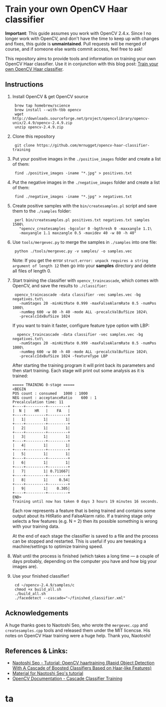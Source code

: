 # Train your own OpenCV Haar classifier

**Important**: This guide assumes you work with OpenCV 2.4.x. Since I no longer work with OpenCV, and don't have the time to keep up with changes and fixes, this guide is **unmaintained**. Pull requests will be merged of course, and if someone else wants commit access, feel free to ask!

This repository aims to provide tools and information on training your own
OpenCV Haar classifier.  Use it in conjunction with this blog post: [Train your own OpenCV Haar
classifier](http://coding-robin.de/2013/07/22/train-your-own-opencv-haar-classifier.html).



## Instructions

1. Install OpenCV & get OpenCV source

        brew tap homebrew/science
        brew install --with-tbb opencv
        wget http://downloads.sourceforge.net/project/opencvlibrary/opencv-unix/2.4.9/opencv-2.4.9.zip
        unzip opencv-2.4.9.zip

2. Clone this repository

        git clone https://github.com/mrnugget/opencv-haar-classifier-training

3. Put your positive images in the `./positive_images` folder and create a list
of them:

        find ./positive_images -iname "*.jpg" > positives.txt

4. Put the negative images in the `./negative_images` folder and create a list of them:

        find ./negative_images -iname "*.jpg" > negatives.txt

5. Create positive samples with the `bin/createsamples.pl` script and save them
to the `./samples` folder:

        perl bin/createsamples.pl positives.txt negatives.txt samples 1500\
          "opencv_createsamples -bgcolor 0 -bgthresh 0 -maxxangle 1.1\
          -maxyangle 1.1 maxzangle 0.5 -maxidev 40 -w 80 -h 40"

6. Use `tools/mergevec.py` to merge the samples in `./samples` into one file:

        python ./tools/mergevec.py -v samples/ -o samples.vec

   Note: If you get the error `struct.error: unpack requires a string argument of length 12`
   then go into your **samples** directory and delete all files of length 0.

7. Start training the classifier with `opencv_traincascade`, which comes with
OpenCV, and save the results to `./classifier`:

        opencv_traincascade -data classifier -vec samples.vec -bg negatives.txt\
          -numStages 20 -minHitRate 0.999 -maxFalseAlarmRate 0.5 -numPos 1000\
          -numNeg 600 -w 80 -h 40 -mode ALL -precalcValBufSize 1024\
          -precalcIdxBufSize 1024
          
    If you want to train it faster, configure feature type option with LBP:

         opencv_traincascade -data classifier -vec samples.vec -bg negatives.txt\
          -numStages 20 -minHitRate 0.999 -maxFalseAlarmRate 0.5 -numPos 1000\
          -numNeg 600 -w 80 -h 40 -mode ALL -precalcValBufSize 1024\
          -precalcIdxBufSize 1024 -featureType LBP

    After starting the training program it will print back its parameters and then start training. Each stage will print out some analysis as it is trained:

      ```
      ===== TRAINING 0-stage =====
      <BEGIN
      POS count : consumed   1000 : 1000
      NEG count : acceptanceRatio    600 : 1
      Precalculation time: 11
      +----+---------+---------+
      |  N |    HR   |    FA   |
      +----+---------+---------+
      |   1|        1|        1|
      +----+---------+---------+
      |   2|        1|        1|
      +----+---------+---------+
      |   3|        1|        1|
      +----+---------+---------+
      |   4|        1|        1|
      +----+---------+---------+
      |   5|        1|        1|
      +----+---------+---------+
      |   6|        1|        1|
      +----+---------+---------+
      |   7|        1| 0.711667|
      +----+---------+---------+
      |   8|        1|     0.54|
      +----+---------+---------+
      |   9|        1|    0.305|
      +----+---------+---------+
      END>
      Training until now has taken 0 days 3 hours 19 minutes 16 seconds.
      ```

    Each row represents a feature that is being trained and contains some output about its HitRatio and FalseAlarm ratio. If a training stage only selects a few features (e.g. N = 2) then its possible something is wrong with your training data.

    At the end of each stage the classifier is saved to a file and the process can be stopped and restarted. This is useful if you are tweaking a machine/settings to optimize training speed.

8. Wait until the process is finished (which takes a long time — a couple of days probably, depending on the computer you have and how big your images are).

9. Use your finished classifier!

        cd ~/opencv-2.4.9/samples/c
        chmod +x build_all.sh
        ./build_all.sh
        ./facedetect --cascade="~/finished_classifier.xml"


## Acknowledgements

A huge thanks goes to Naotoshi Seo, who wrote the `mergevec.cpp` and
`createsamples.cpp` tools and released them under the MIT licencse. His notes
on OpenCV Haar training were a huge help. Thank you, Naotoshi!

## References & Links:

- [Naotoshi Seo - Tutorial: OpenCV haartraining (Rapid Object Detection With A Cascade of Boosted Classifiers Based on Haar-like Features)](http://note.sonots.com/SciSoftware/haartraining.html)
- [Material for Naotoshi Seo's tutorial](https://code.google.com/p/tutorial-haartraining/)
- [OpenCV Documentation - Cascade Classifier Training](http://docs.opencv.org/doc/user_guide/ug_traincascade.html)
# ta
